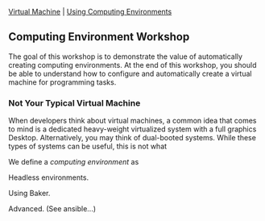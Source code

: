 [Virtual Machine](VM.md) | [Using Computing Environments]() 

Computing Environment Workshop
----------------------------------

The goal of this workshop is to demonstrate the value of automatically creating computing environments. At the end of this workshop, you should be able to understand how to configure and automatically create a virtual machine for programming tasks.

### Not Your Typical Virtual Machine

When developers think about virtual machines, a common idea that comes to mind is a dedicated heavy-weight virtualized system with a full graphics Desktop. Alternatively, you may think of dual-booted systems. While these types of systems can be useful, this is not what 

We define a *computing environment* as 

Headless environments.



Using Baker.

Advanced. (See ansible...)
